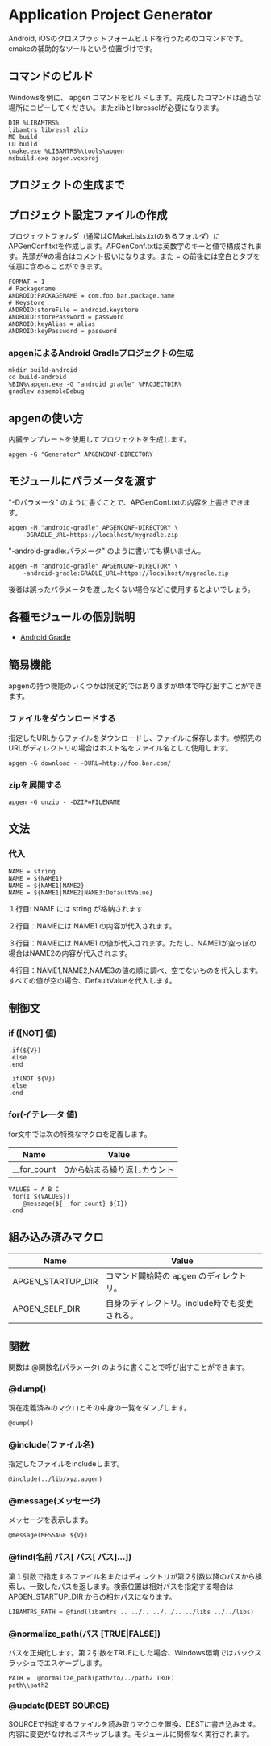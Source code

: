 # Application Project Generator

Android, iOSのクロスプラットフォームビルドを行うためのコマンドです。cmakeの補助的なツールという位置づけです。

## コマンドのビルド

Windowsを例に、 apgen コマンドをビルドします。完成したコマンドは適当な場所にコピーしてください。またzlibとlibresselが必要になります。

```shell
DIR %LIBAMTRS%
libamtrs libressl zlib
MD build
CD build
cmake.exe %LIBAMTRS%\tools\apgen
msbuild.exe apgen.vcxproj
```

## プロジェクトの生成まで

## プロジェクト設定ファイルの作成

プロジェクトフォルダ（通常はCMakeLists.txtのあるフォルダ）にAPGenConf.txtを作成します。APGenConf.txtは英数字のキーと値で構成されます。先頭が#の場合はコメント扱いになります。また = の前後には空白とタブを任意に含めることができます。

```shell
FORMAT = 1
# Packagename
ANDROID:PACKAGENAME	= com.foo.bar.package.name
# Keystore
ANDROID:storeFile = android.keystore
ANDROID:storePassword = password
ANDROID:keyAlias = alias
ANDROID:keyPassword = password
```

### apgenによるAndroid Gradleプロジェクトの生成

```shell
mkdir build-android
cd build-android
%BIN%\apgen.exe -G "android gradle" %PROJECTDIR%
gradlew assembleDebug
```

## apgenの使い方

内臓テンプレートを使用してプロジェクトを生成します。

```shell
apgen -G "Generator" APGENCONF-DIRECTORY
```

## モジュールにパラメータを渡す

"-Dパラメータ" のように書くことで、APGenConf.txtの内容を上書きできます。

```shell
apgen -M "android-gradle" APGENCONF-DIRECTORY \
	-DGRADLE_URL=https://localhost/mygradle.zip
```

"-android-gradle:パラメータ" のように書いても構いません。

```shell
apgen -M "android-gradle" APGENCONF-DIRECTORY \
	-android-gradle:GRADLE_URL=https://localhost/mygradle.zip
```

後者は誤ったパラメータを渡したくない場合などに使用するとよいでしょう。



## 各種モジュールの個別説明

* [Android Gradle](AndroidGradle/Readme.md)

## 簡易機能

apgenの持つ機能のいくつかは限定的ではありますが単体で呼び出すことができます。

### ファイルをダウンロードする

指定したURLからファイルをダウンロードし、ファイルに保存します。参照先のURLがディレクトリの場合はホスト名をファイル名として使用します。

```shell
apgen -G download - -DURL=http://foo.bar.com/
```

### zipを展開する

```shell
apgen -G unzip - -DZIP=FILENAME
```

## 文法

### 代入

```shell
NAME = string
NAME = ${NAME1}
NAME = ${NAME1|NAME2}
NAME = ${NAME1|NAME2|NAME3:DefaultValue}
```

１行目: NAME には string が格納されます

２行目：NAMEには NAME1 の内容が代入されます。

３行目：NAMEには NAME1 の値が代入されます。ただし、NAME1が空っぽの場合はNAME2の内容が代入されます。

４行目：NAME1,NAME2,NAME3の値の順に調べ、空でないものを代入します。すべての値が空の場合、DefaultValueを代入します。

## 制御文

### if ([NOT] 値)

```shell
.if(${V})
.else
.end

.if(NOT ${V})
.else
.end
```

### for(イテレータ 値)

for文中では次の特殊なマクロを定義します。

| Name        | Value                       |
| ----------- | --------------------------- |
| __for_count | 0から始まる繰り返しカウント |

```shell
VALUES = A B C
.for(I ${VALUES})
	@message(${__for_count} ${I})
.end
```



## 組み込み済みマクロ

| Name              | Value                                         |
| ----------------- | --------------------------------------------- |
| APGEN_STARTUP_DIR | コマンド開始時の apgen のディレクトリ。       |
| APGEN_SELF_DIR    | 自身のディレクトリ。include時でも変更される。 |

## 関数

関数は @関数名(パラメータ) のように書くことで呼び出すことができます。

### @dump()

現在定義済みのマクロとその中身の一覧をダンプします。

```shell
@dump()
```



### @include(ファイル名)

指定したファイルをincludeします。

```shell
@include(../lib/xyz.apgen)
```

### @message(メッセージ)

メッセージを表示します。

```shell
@message(MESSAGE ${V})
```

### @find(名前 パス[ パス[ パス]...])

第１引数で指定するファイル名またはディレクトリが第２引数以降のパスから検索し、一致したパスを返します。検索位置は相対パスを指定する場合は APGEN_STARTUP_DIR からの相対パスになります。

```shell
LIBAMTRS_PATH = @find(libamtrs .. ../.. ../../.. ../libs ../../libs)
```

### @normalize_path(パス [TRUE|FALSE])

パスを正規化します。第２引数をTRUEにした場合、Windows環境ではバックスラッシュでエスケープします。

```shell
PATH =  @normalize_path(path/to/../path2 TRUE)
path\\path2
```

### @update(DEST SOURCE)

SOURCEで指定するファイルを読み取りマクロを置換、DESTに書き込みます。内容に変更がなければスキップします。モジュールに関係なく実行されます。

